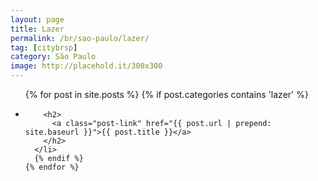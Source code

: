 ```yaml
---
layout: page
title: Lazer
permalink: /br/sao-paulo/lazer/
tag: [citybrsp]
category: São Paulo
image: http://placehold.it/300x300
---
```


<div class="home">

  <ul class="post-list">
    {% for post in site.posts %}
      {% if post.categories contains 'lazer' %}
      <li>

        <h2>
          <a class="post-link" href="{{ post.url | prepend: site.baseurl }}">{{ post.title }}</a>
        </h2>
      </li>
      {% endif %}
    {% endfor %}
  </ul>
</div>
